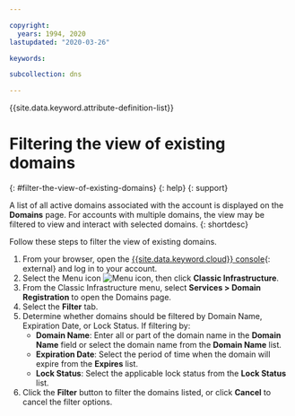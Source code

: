 ```yaml
---

copyright:
  years: 1994, 2020
lastupdated: "2020-03-26"

keywords: 

subcollection: dns

---
```


{{site.data.keyword.attribute-definition-list}}

# Filtering the view of existing domains
{: #filter-the-view-of-existing-domains}
{: help}
{: support}

A list of all active domains associated with the account is displayed on the **Domains** page. For accounts with multiple domains, the view may be filtered to view and interact with selected domains. 
{: shortdesc}

Follow these steps to filter the view of existing domains.

1. From your browser, open the [{{site.data.keyword.cloud}} console](https://{DomainName}/){: external} and log in to your account.
1. Select the Menu icon ![Menu icon](../icons/icon_hamburger.svg), then click **Classic Infrastructure**.
1. From the Classic Infrastructure menu, select **Services > Domain Registration** to open the Domains page.
1. Select the **Filter** tab.
1. Determine whether domains should be filtered by Domain Name, Expiration Date, or Lock Status. If filtering by:
    * **Domain Name**: Enter all or part of the domain name in the **Domain Name** field or select the domain name from the **Domain Name** list.
    * **Expiration Date**: Select the period of time when the domain will expire from the **Expires** list.
    * **Lock Status**: Select the applicable lock status from the **Lock Status** list.
1. Click the **Filter** button to filter the domains listed, or click **Cancel** to cancel the filter options.
